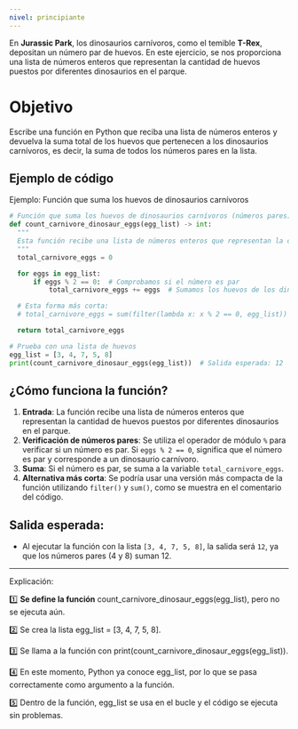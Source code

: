 ```yaml
---
nivel: principiante
---
```


En **Jurassic Park**, los dinosaurios carnívoros, como el temible **T-Rex**, depositan un número par de huevos. En este ejercicio, se nos proporciona una lista de números enteros que representan la cantidad de huevos puestos por diferentes dinosaurios en el parque.

# Objetivo

Escribe una función en Python que reciba una lista de números enteros y devuelva la suma total de los huevos que pertenecen a los dinosaurios carnívoros, es decir, la suma de todos los números pares en la lista.

## Ejemplo de código

Ejemplo: Función que suma los huevos de dinosaurios carnívoros

```python
# Función que suma los huevos de dinosaurios carnívoros (números pares)
def count_carnivore_dinosaur_eggs(egg_list) -> int:
  """
  Esta función recibe una lista de números enteros que representan la cantidad de huevos que han puesto diferentes dinosaurios en el parque jurásico y los de número par son de carnívoros. Devuelve un número con la suma de todos los huevos de carnívoros.
  """
  total_carnivore_eggs = 0

  for eggs in egg_list:
      if eggs % 2 == 0:  # Comprobamos si el número es par
          total_carnivore_eggs += eggs  # Sumamos los huevos de los dinosaurios carnívoros

  # Esta forma más corta:
  # total_carnivore_eggs = sum(filter(lambda x: x % 2 == 0, egg_list))

  return total_carnivore_eggs

# Prueba con una lista de huevos
egg_list = [3, 4, 7, 5, 8]
print(count_carnivore_dinosaur_eggs(egg_list))  # Salida esperada: 12
```

## ¿Cómo funciona la función?

1. **Entrada**: La función recibe una lista de números enteros que representan la cantidad de huevos puestos por diferentes dinosaurios en el parque.
2. **Verificación de números pares**: Se utiliza el operador de módulo `%` para verificar si un número es par. Si `eggs % 2 == 0`, significa que el número es par y corresponde a un dinosaurio carnívoro.
3. **Suma**: Si el número es par, se suma a la variable `total_carnivore_eggs`.
4. **Alternativa más corta**: Se podría usar una versión más compacta de la función utilizando `filter()` y `sum()`, como se muestra en el comentario del código.

## Salida esperada:

- Al ejecutar la función con la lista `[3, 4, 7, 5, 8]`, la salida será `12`, ya que los números pares (4 y 8) suman 12.


---
 
 Explicación:
 
 1️⃣ **Se define la función** count_carnivore_dinosaur_eggs(egg_list), pero no se ejecuta aún.

2️⃣ Se crea la lista egg_list = [3, 4, 7, 5, 8].

3️⃣ Se llama a la función con print(count_carnivore_dinosaur_eggs(egg_list)).

4️⃣ En este momento, Python ya conoce egg_list, por lo que se pasa correctamente como argumento a la función.

5️⃣ Dentro de la función, egg_list se usa en el bucle y el código se ejecuta sin problemas.